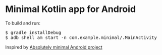 # Minimal Kotlin app for Android

To build and run:
<pre>$ gradle installDebug
$ adb shell am start -n com.example.minimal/.MainActivity</pre>

Inspired by [Absolutely minimal Android project](http://czak.pl/2016/01/13/minimal-android-project.html)